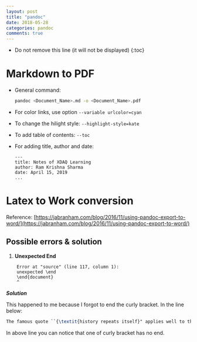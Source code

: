```yaml
---
layout: post
title: "pandoc"
date: 2018-05-28
categories: pandoc
comments: true
---
```

* Do not remove this line (it will not be displayed)
{:toc}

# Markdown to PDF

- General command:

  ```bash
  pandoc <Document_Name>.md -o <Document_Name>.pdf
  ```

- For color links, use option `--variable urlcolor=cyan`
- To change the hilight style: `--highlight-style=kate`
- To add table of contents: `--toc`
- For adding title, author and date:
  ```
  ---
  title: Notes of XDAQ Learning
  author: Ram Krishna Sharma
  date: April 15, 2019
  ...
  ```

# Latex to Work conversion

Reference: [https://jabranham.com/blog/2016/11/using-pandoc-export-to-word/](https://jabranham.com/blog/2016/11/using-pandoc-export-to-word/)

## Possible errors & solution

1. **Unexpected End**

```
    Error at "source" (line 117, column 1):
    unexpected \end
    \end{document}
    ^
```

**_Solution_**

This happened to me because I forgot to end the curly bracket. In the line below:

```latex
The famous quote ``{\textit{history repeats itself}" applies well to the High Energy Physics (HEP) experiments.
```

In above line you can notice that one of curly bracket has no end.